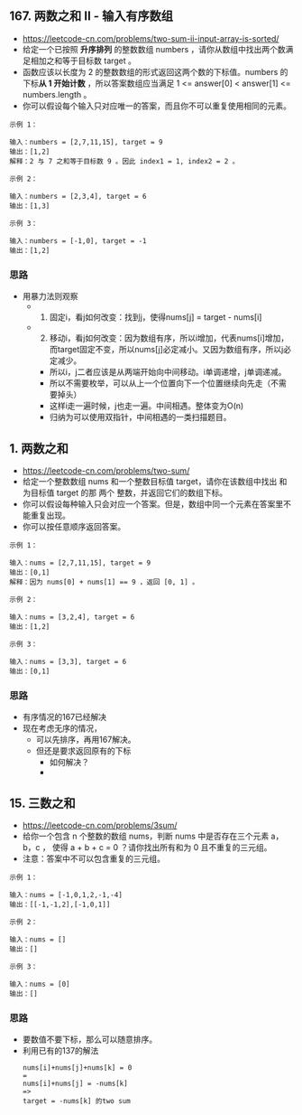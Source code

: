 
## 167. 两数之和 II - 输入有序数组
- https://leetcode-cn.com/problems/two-sum-ii-input-array-is-sorted/
- 给定一个已按照 **升序排列** 的整数数组 numbers ，请你从数组中找出两个数满足相加之和等于目标数 target 。
- 函数应该以长度为 2 的整数数组的形式返回这两个数的下标值。numbers 的下标**从 1 开始计数** ，所以答案数组应当满足 1 <= answer[0] < answer[1] <= numbers.length 。
- 你可以假设每个输入只对应唯一的答案，而且你不可以重复使用相同的元素。

```
示例 1：

输入：numbers = [2,7,11,15], target = 9
输出：[1,2]
解释：2 与 7 之和等于目标数 9 。因此 index1 = 1, index2 = 2 。
```
```
示例 2：

输入：numbers = [2,3,4], target = 6
输出：[1,3]
```
```
示例 3：

输入：numbers = [-1,0], target = -1
输出：[1,2]
```

### 思路

- 用暴力法则观察
  -  1. 固定i，看j如何改变：找到j，使得nums[j] = target - nums[i]
  -  2. 移动i，看j如何改变：因为数组有序，所以i增加，代表nums[i]增加，而target固定不变，所以nums[j]必定减小。又因为数组有序，所以j必定减少。
     - 所以i，j二者应该是从两端开始向中间移动。i单调递增，j单调递减。
     - 所以不需要枚举，可以从上一个位置向下一个位置继续向先走（不需要掉头）
     - 这样i走一遍时候，j也走一遍。中间相遇。整体变为O(n)
     - 归纳为可以使用双指针，中间相遇的一类扫描题目。

## 1. 两数之和
- https://leetcode-cn.com/problems/two-sum/
- 给定一个整数数组 nums 和一个整数目标值 target，请你在该数组中找出 和为目标值 target  的那 两个 整数，并返回它们的数组下标。
- 你可以假设每种输入只会对应一个答案。但是，数组中同一个元素在答案里不能重复出现。
- 你可以按任意顺序返回答案。

```
示例 1：

输入：nums = [2,7,11,15], target = 9
输出：[0,1]
解释：因为 nums[0] + nums[1] == 9 ，返回 [0, 1] 。
```
```
示例 2：

输入：nums = [3,2,4], target = 6
输出：[1,2]
```
```
示例 3：

输入：nums = [3,3], target = 6
输出：[0,1]
```

### 思路
- 有序情况的167已经解决
- 现在考虑无序的情况，
  - 可以先排序，再用167解决。
  - 但还是要求返回原有的下标
    - 如何解决？
    - 

## 15. 三数之和
- https://leetcode-cn.com/problems/3sum/
- 给你一个包含 n 个整数的数组 nums，判断 nums 中是否存在三个元素 a，b，c ，
  使得 a + b + c = 0 ？请你找出所有和为 0 且不重复的三元组。
- 注意：答案中不可以包含重复的三元组。

```
示例 1：

输入：nums = [-1,0,1,2,-1,-4]
输出：[[-1,-1,2],[-1,0,1]]

示例 2：

输入：nums = []
输出：[]

示例 3：

输入：nums = [0]
输出：[]
```

### 思路
- 要数值不要下标，那么可以随意排序。
- 利用已有的137的解法
  ```
  nums[i]+nums[j]+nums[k] = 0 
  =
  nums[i]+nums[j] = -nums[k] 
  =>
  target = -nums[k] 的two sum 
  ```
